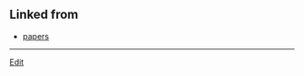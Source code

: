 ## Linked from

* [papers](papers.md)


----
[Edit](https://github.com/vitroid/vitroid.github.io/blob/master/MD/YMT2012.md)
